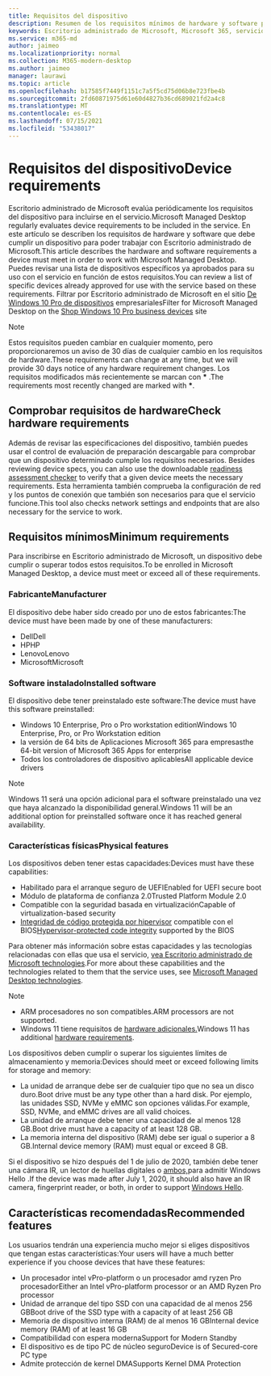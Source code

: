 ```yaml
---
title: Requisitos del dispositivo
description: Resumen de los requisitos mínimos de hardware y software para que los dispositivos funcionen con Escritorio administrado de Microsoft
keywords: Escritorio administrado de Microsoft, Microsoft 365, servicio, documentación
ms.service: m365-md
author: jaimeo
ms.localizationpriority: normal
ms.collection: M365-modern-desktop
ms.author: jaimeo
manager: laurawi
ms.topic: article
ms.openlocfilehash: b17585f7449f1151c7a5f5cd75d06b8e723fbe4b
ms.sourcegitcommit: 2fd60871975d61e60d4827b36cd689021fd2a4c8
ms.translationtype: MT
ms.contentlocale: es-ES
ms.lasthandoff: 07/15/2021
ms.locfileid: "53438017"
---
```

# <a name="device-requirements"></a><span data-ttu-id="93829-104">Requisitos del dispositivo</span><span class="sxs-lookup"><span data-stu-id="93829-104">Device requirements</span></span>

<span data-ttu-id="93829-105">Escritorio administrado de Microsoft evalúa periódicamente los requisitos del dispositivo para incluirse en el servicio.</span><span class="sxs-lookup"><span data-stu-id="93829-105">Microsoft Managed Desktop regularly evaluates device requirements to be included in the service.</span></span> <span data-ttu-id="93829-106">En este artículo se describen los requisitos de hardware y software que debe cumplir un dispositivo para poder trabajar con Escritorio administrado de Microsoft.</span><span class="sxs-lookup"><span data-stu-id="93829-106">This article describes the hardware and software requirements a device must meet in order to work with Microsoft Managed Desktop.</span></span> <span data-ttu-id="93829-107">Puedes revisar una lista de dispositivos específicos ya aprobados para su uso con el servicio en función de estos requisitos.</span><span class="sxs-lookup"><span data-stu-id="93829-107">You can review a list of specific devices already approved for use with the service based on these requirements.</span></span> <span data-ttu-id="93829-108">Filtrar por Escritorio administrado de Microsoft en el sitio [De Windows 10 Pro de dispositivos](https://www.microsoft.com/windowsforbusiness/view-all-devices) empresariales</span><span class="sxs-lookup"><span data-stu-id="93829-108">Filter for Microsoft Managed Desktop on the [Shop Windows 10 Pro business devices](https://www.microsoft.com/windowsforbusiness/view-all-devices) site</span></span>

> [!NOTE]
> <span data-ttu-id="93829-109">Estos requisitos pueden cambiar en cualquier momento, pero proporcionaremos un aviso de 30 días de cualquier cambio en los requisitos de hardware.</span><span class="sxs-lookup"><span data-stu-id="93829-109">These requirements can change at any time, but we will provide 30 days notice of any hardware requirement changes.</span></span> <span data-ttu-id="93829-110">Los requisitos modificados más recientemente se marcan con **\*** .</span><span class="sxs-lookup"><span data-stu-id="93829-110">The requirements most recently changed are marked with **\***.</span></span> 

## <a name="check-hardware-requirements"></a><span data-ttu-id="93829-111">Comprobar requisitos de hardware</span><span class="sxs-lookup"><span data-stu-id="93829-111">Check hardware requirements</span></span>

<span data-ttu-id="93829-112">Además de revisar las especificaciones del dispositivo, también puedes usar el control de evaluación de preparación descargable para comprobar que un dispositivo determinado cumple los requisitos necesarios. [](../get-ready/readiness-assessment-downloadable.md)</span><span class="sxs-lookup"><span data-stu-id="93829-112">Besides reviewing device specs, you can also use the downloadable [readiness assessment checker](../get-ready/readiness-assessment-downloadable.md) to verify that a given device meets the necessary requirements.</span></span> <span data-ttu-id="93829-113">Esta herramienta también comprueba la configuración de red y los puntos de conexión que también son necesarios para que el servicio funcione.</span><span class="sxs-lookup"><span data-stu-id="93829-113">This tool also checks network settings and endpoints that are also necessary for the service to work.</span></span>

## <a name="minimum-requirements"></a><span data-ttu-id="93829-114">Requisitos mínimos</span><span class="sxs-lookup"><span data-stu-id="93829-114">Minimum requirements</span></span>

<span data-ttu-id="93829-115">Para inscribirse en Escritorio administrado de Microsoft, un dispositivo debe cumplir o superar todos estos requisitos.</span><span class="sxs-lookup"><span data-stu-id="93829-115">To be enrolled in Microsoft Managed Desktop, a device must meet or exceed all of these requirements.</span></span>

### <a name="manufacturer"></a><span data-ttu-id="93829-116">Fabricante</span><span class="sxs-lookup"><span data-stu-id="93829-116">Manufacturer</span></span>

<span data-ttu-id="93829-117">El dispositivo debe haber sido creado por uno de estos fabricantes:</span><span class="sxs-lookup"><span data-stu-id="93829-117">The device must have been made by one of these manufacturers:</span></span>

- <span data-ttu-id="93829-118">Dell</span><span class="sxs-lookup"><span data-stu-id="93829-118">Dell</span></span>
- <span data-ttu-id="93829-119">HP</span><span class="sxs-lookup"><span data-stu-id="93829-119">HP</span></span>
- <span data-ttu-id="93829-120">Lenovo</span><span class="sxs-lookup"><span data-stu-id="93829-120">Lenovo</span></span>
- <span data-ttu-id="93829-121">Microsoft</span><span class="sxs-lookup"><span data-stu-id="93829-121">Microsoft</span></span>


### <a name="installed-software"></a><span data-ttu-id="93829-122">Software instalado</span><span class="sxs-lookup"><span data-stu-id="93829-122">Installed software</span></span>

<span data-ttu-id="93829-123">El dispositivo debe tener preinstalado este software:</span><span class="sxs-lookup"><span data-stu-id="93829-123">The device must have this software preinstalled:</span></span>

- <span data-ttu-id="93829-124">Windows 10 Enterprise, Pro o Pro workstation edition</span><span class="sxs-lookup"><span data-stu-id="93829-124">Windows 10 Enterprise, Pro, or Pro Workstation edition</span></span>
- <span data-ttu-id="93829-125">la versión de 64 bits de Aplicaciones Microsoft 365 para empresas</span><span class="sxs-lookup"><span data-stu-id="93829-125">the 64-bit version of Microsoft 365 Apps for enterprise</span></span> 
- <span data-ttu-id="93829-126">Todos los controladores de dispositivo aplicables</span><span class="sxs-lookup"><span data-stu-id="93829-126">All applicable device drivers</span></span>

> [!NOTE]
> <span data-ttu-id="93829-127">Windows 11 será una opción adicional para el software preinstalado una vez que haya alcanzado la disponibilidad general.</span><span class="sxs-lookup"><span data-stu-id="93829-127">Windows 11 will be an additional option for preinstalled software once it has reached general availability.</span></span>
>
### <a name="physical-features"></a><span data-ttu-id="93829-128">Características físicas</span><span class="sxs-lookup"><span data-stu-id="93829-128">Physical features</span></span>

<span data-ttu-id="93829-129">Los dispositivos deben tener estas capacidades:</span><span class="sxs-lookup"><span data-stu-id="93829-129">Devices must have these capabilities:</span></span>

- <span data-ttu-id="93829-130">Habilitado para el arranque seguro de UEFI</span><span class="sxs-lookup"><span data-stu-id="93829-130">Enabled for UEFI secure boot</span></span> 
- <span data-ttu-id="93829-131">Módulo de plataforma de confianza 2.0</span><span class="sxs-lookup"><span data-stu-id="93829-131">Trusted Platform Module 2.0</span></span> 
- <span data-ttu-id="93829-132">Compatible con la seguridad basada en virtualización</span><span class="sxs-lookup"><span data-stu-id="93829-132">Capable of virtualization-based security</span></span> 
- <span data-ttu-id="93829-133">[Integridad de código protegida por hipervisor](/windows-hardware/drivers/bringup/device-guard-and-credential-guard) compatible con el BIOS</span><span class="sxs-lookup"><span data-stu-id="93829-133">[Hypervisor-protected code integrity](/windows-hardware/drivers/bringup/device-guard-and-credential-guard) supported by the BIOS</span></span>

<span data-ttu-id="93829-134">Para obtener más información sobre estas capacidades y las tecnologías relacionadas con ellas que usa el servicio, [vea Escritorio administrado de Microsoft technologies](../intro/technologies.md).</span><span class="sxs-lookup"><span data-stu-id="93829-134">For more about these capabilities and the technologies related to them that the service uses, see [Microsoft Managed Desktop technologies](../intro/technologies.md).</span></span>

> [!NOTE]
>- <span data-ttu-id="93829-135">ARM procesadores no son compatibles.</span><span class="sxs-lookup"><span data-stu-id="93829-135">ARM processors are not supported.</span></span>
>- <span data-ttu-id="93829-136">Windows 11 tiene requisitos de [hardware adicionales.](/windows/whats-new/windows-11-requirements)</span><span class="sxs-lookup"><span data-stu-id="93829-136">Windows 11 has additional [hardware requirements](/windows/whats-new/windows-11-requirements).</span></span>

<span data-ttu-id="93829-137">Los dispositivos deben cumplir o superar los siguientes límites de almacenamiento y memoria:</span><span class="sxs-lookup"><span data-stu-id="93829-137">Devices should meet or exceed following limits for storage and memory:</span></span>

- <span data-ttu-id="93829-138">La unidad de arranque debe ser de cualquier tipo que no sea un disco duro.</span><span class="sxs-lookup"><span data-stu-id="93829-138">Boot drive must be any type other than a hard disk.</span></span> <span data-ttu-id="93829-139">Por ejemplo, las unidades SSD, NVMe y eMMC son opciones válidas.</span><span class="sxs-lookup"><span data-stu-id="93829-139">For example, SSD, NVMe, and eMMC drives are all valid choices.</span></span>
- <span data-ttu-id="93829-140">La unidad de arranque debe tener una capacidad de al menos 128 GB.</span><span class="sxs-lookup"><span data-stu-id="93829-140">Boot drive must have a capacity of at least 128 GB.</span></span>
- <span data-ttu-id="93829-141">La memoria interna del dispositivo (RAM) debe ser igual o superior a 8 GB.</span><span class="sxs-lookup"><span data-stu-id="93829-141">Internal device memory (RAM) must equal or exceed 8 GB.</span></span>

<span data-ttu-id="93829-142">Si el dispositivo se hizo después del 1 de julio de 2020, también debe tener una cámara IR, un lector de huellas digitales o [ambos,](/windows-hardware/design/device-experiences/windows-hello-enhanced-sign-in-security)para admitir Windows Hello .</span><span class="sxs-lookup"><span data-stu-id="93829-142">If the device was made after July 1, 2020, it should also have an IR camera, fingerprint reader, or both, in order to support [Windows Hello](/windows-hardware/design/device-experiences/windows-hello-enhanced-sign-in-security).</span></span>

## <a name="recommended-features"></a><span data-ttu-id="93829-143">Características recomendadas</span><span class="sxs-lookup"><span data-stu-id="93829-143">Recommended features</span></span>

<span data-ttu-id="93829-144">Los usuarios tendrán una experiencia mucho mejor si eliges dispositivos que tengan estas características:</span><span class="sxs-lookup"><span data-stu-id="93829-144">Your users will have a much better experience if you choose devices that have these features:</span></span>

- <span data-ttu-id="93829-145">Un procesador intel vPro-platform o un procesador amd ryzen Pro procesador</span><span class="sxs-lookup"><span data-stu-id="93829-145">Either an Intel vPro-platform processor or an AMD Ryzen Pro processor</span></span>
- <span data-ttu-id="93829-146">Unidad de arranque del tipo SSD con una capacidad de al menos 256 GB</span><span class="sxs-lookup"><span data-stu-id="93829-146">Boot drive of the SSD type with a capacity of at least 256 GB</span></span>
- <span data-ttu-id="93829-147">Memoria de dispositivo interna (RAM) de al menos 16 GB</span><span class="sxs-lookup"><span data-stu-id="93829-147">Internal device memory (RAM) of at least 16 GB</span></span>
- <span data-ttu-id="93829-148">Compatibilidad con espera moderna</span><span class="sxs-lookup"><span data-stu-id="93829-148">Support for Modern Standby</span></span>
- <span data-ttu-id="93829-149">El dispositivo es de tipo PC de núcleo seguro</span><span class="sxs-lookup"><span data-stu-id="93829-149">Device is of Secured-core PC type</span></span>
- <span data-ttu-id="93829-150">Admite protección de kernel DMA</span><span class="sxs-lookup"><span data-stu-id="93829-150">Supports Kernel DMA Protection</span></span>
